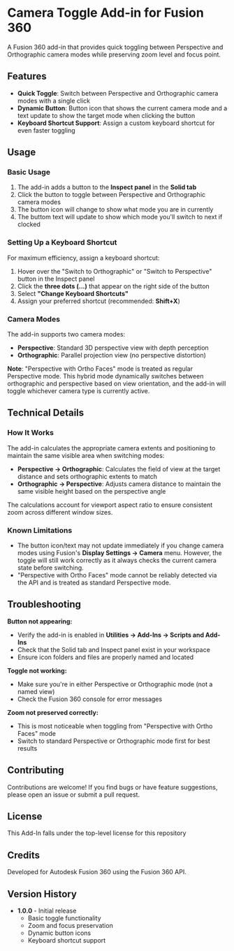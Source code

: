 # Camera Toggle Add-in for Fusion 360

A Fusion 360 add-in that provides quick toggling between Perspective and Orthographic camera modes while preserving zoom level and focus point.

## Features

- **Quick Toggle**: Switch between Perspective and Orthographic camera modes with a single click
- **Dynamic Button**: Button icon that shows the current camera mode and a text update to show the target mode when clicking the button
- **Keyboard Shortcut Support**: Assign a custom keyboard shortcut for even faster toggling

## Usage

### Basic Usage

1. The add-in adds a button to the **Inspect panel** in the **Solid tab**
2. Click the button to toggle between Perspective and Orthographic camera modes
3. The button icon will change to show what mode you are in currently
4. The buttom text will update to show which mode you'll switch to next if clocked

### Setting Up a Keyboard Shortcut

For maximum efficiency, assign a keyboard shortcut:

1. Hover over the "Switch to Orthographic" or "Switch to Perspective" button in the Inspect panel
2. Click the **three dots (...)** that appear on the right side of the button
3. Select **"Change Keyboard Shortcuts"**
4. Assign your preferred shortcut (recommended: **Shift+X**)

### Camera Modes

The add-in supports two camera modes:

- **Perspective**: Standard 3D perspective view with depth perception
- **Orthographic**: Parallel projection view (no perspective distortion)

**Note**: "Perspective with Ortho Faces" mode is treated as regular Perspective mode. This hybrid mode dynamically switches between orthographic and perspective based on view orientation, and the add-in will toggle whichever camera type is currently active.

## Technical Details

### How It Works

The add-in calculates the appropriate camera extents and positioning to maintain the same visible area when switching modes:

- **Perspective → Orthographic**: Calculates the field of view at the target distance and sets orthographic extents to match
- **Orthographic → Perspective**: Adjusts camera distance to maintain the same visible height based on the perspective angle

The calculations account for viewport aspect ratio to ensure consistent zoom across different window sizes.

### Known Limitations

- The button icon/text may not update immediately if you change camera modes using Fusion's **Display Settings → Camera** menu. However, the toggle will still work correctly as it always checks the current camera state before switching.
- "Perspective with Ortho Faces" mode cannot be reliably detected via the API and is treated as standard Perspective mode.

## Troubleshooting

**Button not appearing:**
- Verify the add-in is enabled in **Utilities → Add-Ins → Scripts and Add-Ins**
- Check that the Solid tab and Inspect panel exist in your workspace
- Ensure icon folders and files are properly named and located

**Toggle not working:**
- Make sure you're in either Perspective or Orthographic mode (not a named view)
- Check the Fusion 360 console for error messages

**Zoom not preserved correctly:**
- This is most noticeable when toggling from "Perspective with Ortho Faces" mode
- Switch to standard Perspective or Orthographic mode first for best results

## Contributing

Contributions are welcome! If you find bugs or have feature suggestions, please open an issue or submit a pull request.

## License

This Add-In falls under the top-level license for this repository 

## Credits

Developed for Autodesk Fusion 360 using the Fusion 360 API.

## Version History

- **1.0.0** - Initial release
  - Basic toggle functionality
  - Zoom and focus preservation
  - Dynamic button icons
  - Keyboard shortcut support
